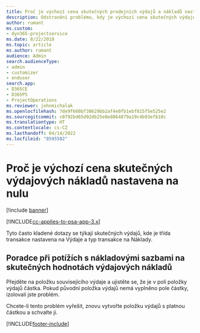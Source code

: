 ```yaml
---
title: Proč je výchozí cena skutečných prodejních výdajů a nákladů nastavena na nulu?
description: Odstranění problému, kdy je výchozí cena skutečných výdajových nákladů nastavena na nulu.
author: rumant
ms.custom:
- dyn365-projectservice
ms.date: 8/22/2018
ms.topic: article
ms.author: rumant
audience: Admin
search.audienceType:
- admin
- customizer
- enduser
search.app:
- D365CE
- D365PS
- ProjectOperations
ms.reviewer: johnmichalak
ms.openlocfilehash: 7de9f660bf38629bb2af4e0fb1ebf815f5e525e2
ms.sourcegitcommit: c0792bd65d92db25e0e8864879a19c4b93efb10c
ms.translationtype: HT
ms.contentlocale: cs-CZ
ms.lasthandoff: 04/14/2022
ms.locfileid: "8595582"
---
```

# <a name="why-is-the-price-defaulting-to-zero-on-expense-cost-actuals"></a>Proč je výchozí cena skutečných výdajových nákladů nastavena na nulu

[!include [banner](../includes/psa-now-project-operations.md)]

[!INCLUDE[cc-applies-to-psa-app-3.x](../includes/cc-applies-to-psa-app-3x.md)]

Tyto často kladené dotazy se týkají skutečných výdajů, kde je třída transakce nastavena na Výdaje a typ transakce na Náklady.

## <a name="troubleshooting-cost-rates-on-expense-cost-actuals"></a>Poradce při potížích s nákladovými sazbami na skutečných hodnotách výdajových nákladů

Přejděte na položku souvisejícího výdaje a ujistěte se, že je v poli položky výdajů částka. Pokud původní položka výdajů nemá vyplněno pole částky, izolovali jste problém.
 
Chcete-li tento problém vyřešit, znovu vytvořte položku výdajů s platnou částkou a schvalte ji.


[!INCLUDE[footer-include](../includes/footer-banner.md)]

